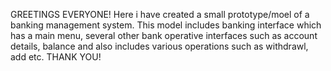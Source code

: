 GREETINGS EVERYONE!
Here i have created a small prototype/moel of a banking management system.
This model includes banking interface which has a main menu, several other bank operative interfaces such as account details, balance and also includes various operations such as withdrawl, add etc.
THANK YOU!
